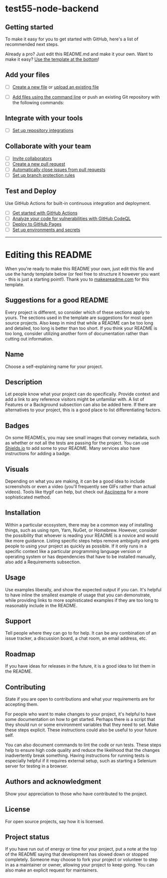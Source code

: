 # test55-node-backend

## Getting started

To make it easy for you to get started with GitHub, here's a list of recommended next steps.

Already a pro? Just edit this README.md and make it your own. Want to make it easy? [Use the template at the bottom](#editing-this-readme)!

## Add your files

- [ ] [Create a new file](https://docs.github.com/en/repositories/working-with-files/managing-files/creating-new-files) or [upload an existing file](https://docs.github.com/en/repositories/working-with-files/managing-files/adding-a-file-to-a-repository)
- [ ] [Add files using the command line](https://docs.github.com/en/repositories/working-with-files/managing-files/adding-a-file-to-a-repository-using-the-command-line) or push an existing Git repository with the following commands:


## Integrate with your tools

- [ ] [Set up repository integrations](https://docs.github.com/en/rest/guides)

## Collaborate with your team

- [ ] [Invite collaborators](https://docs.github.com/en/account-and-profile/setting-up-and-managing-your-github-user-account/managing-access-to-your-repositories/inviting-collaborators-to-a-personal-repository)
- [ ] [Create a new pull request](https://docs.github.com/en/pull-requests/collaborating-with-pull-requests/proposing-changes-to-your-work-with-pull-requests/creating-a-pull-request)
- [ ] [Automatically close issues from pull requests](https://docs.github.com/en/issues/tracking-your-work-with-issues/linking-a-pull-request-to-an-issue)
- [ ] [Set up branch protection rules](https://docs.github.com/en/repositories/configuring-branches-and-merges-in-your-repository/managing-protected-branches)

## Test and Deploy

Use GitHub Actions for built-in continuous integration and deployment.

- [ ] [Get started with GitHub Actions](https://docs.github.com/en/actions/quickstart)
- [ ] [Analyze your code for vulnerabilities with GitHub CodeQL](https://docs.github.com/en/code-security/codeql-cli/getting-started-with-the-codeql-cli)
- [ ] [Deploy to GitHub Pages](https://docs.github.com/en/pages/getting-started-with-github-pages/creating-a-github-pages-site)
- [ ] [Set up environments and secrets](https://docs.github.com/en/actions/deployment/targeting-different-environments/using-environments-for-deployment)

---

# Editing this README

When you're ready to make this README your own, just edit this file and use the handy template below (or feel free to structure it however you want - this is just a starting point!). Thank you to [makeareadme.com](https://www.makeareadme.com/) for this template.

## Suggestions for a good README
Every project is different, so consider which of these sections apply to yours. The sections used in the template are suggestions for most open source projects. Also keep in mind that while a README can be too long and detailed, too long is better than too short. If you think your README is too long, consider utilizing another form of documentation rather than cutting out information.

## Name
Choose a self-explaining name for your project.

## Description
Let people know what your project can do specifically. Provide context and add a link to any reference visitors might be unfamiliar with. A list of Features or a Background subsection can also be added here. If there are alternatives to your project, this is a good place to list differentiating factors.

## Badges
On some READMEs, you may see small images that convey metadata, such as whether or not all the tests are passing for the project. You can use [Shields.io](https://shields.io/) to add some to your README. Many services also have instructions for adding a badge.

## Visuals
Depending on what you are making, it can be a good idea to include screenshots or even a video (you'll frequently see GIFs rather than actual videos). Tools like ttygif can help, but check out [Asciinema](https://asciinema.org/) for a more sophisticated method.

## Installation
Within a particular ecosystem, there may be a common way of installing things, such as using npm, Yarn, NuGet, or Homebrew. However, consider the possibility that whoever is reading your README is a novice and would like more guidance. Listing specific steps helps remove ambiguity and gets people to using your project as quickly as possible. If it only runs in a specific context like a particular programming language version or operating system or has dependencies that have to be installed manually, also add a Requirements subsection.

## Usage
Use examples liberally, and show the expected output if you can. It's helpful to have inline the smallest example of usage that you can demonstrate, while providing links to more sophisticated examples if they are too long to reasonably include in the README.

## Support
Tell people where they can go to for help. It can be any combination of an issue tracker, a discussion board, a chat room, an email address, etc.

## Roadmap
If you have ideas for releases in the future, it is a good idea to list them in the README.

## Contributing
State if you are open to contributions and what your requirements are for accepting them.

For people who want to make changes to your project, it's helpful to have some documentation on how to get started. Perhaps there is a script that they should run or some environment variables that they need to set. Make these steps explicit. These instructions could also be useful to your future self.

You can also document commands to lint the code or run tests. These steps help to ensure high code quality and reduce the likelihood that the changes inadvertently break something. Having instructions for running tests is especially helpful if it requires external setup, such as starting a Selenium server for testing in a browser.

## Authors and acknowledgment
Show your appreciation to those who have contributed to the project.

## License
For open source projects, say how it is licensed.

## Project status
If you have run out of energy or time for your project, put a note at the top of the README saying that development has slowed down or stopped completely. Someone may choose to fork your project or volunteer to step in as a maintainer or owner, allowing your project to keep going. You can also make an explicit request for maintainers.
